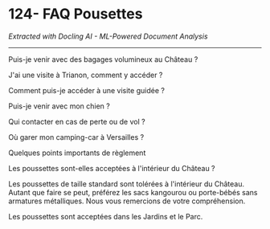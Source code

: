 # 124- FAQ Pousettes

*Extracted with Docling AI - ML-Powered Document Analysis*

---

Puis-je venir avec des bagages volumineux au Château ?

J'ai une visite à Trianon, comment y accéder ?

Comment puis-je accéder à une visite guidée ?

Puis-je venir avec mon chien ?

Qui contacter en cas de perte ou de vol ?

Où garer mon camping-car à Versailles ?

Quelques points importants de règlement

Les poussettes sont-elles acceptées à l'intérieur du Château ?

Les poussettes de taille standard sont tolérées à l'intérieur du Château. Autant que faire se peut, préférez les sacs kangourou ou porte-bébés sans armatures métalliques. Nous vous remercions de votre compréhension.

Les poussettes sont acceptées dans les Jardins et le Parc.